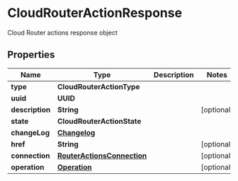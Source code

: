 

# CloudRouterActionResponse

Cloud Router actions response object

## Properties

| Name | Type | Description | Notes |
|------------ | ------------- | ------------- | -------------|
|**type** | **CloudRouterActionType** |  |  |
|**uuid** | **UUID** |  |  |
|**description** | **String** |  |  [optional] |
|**state** | **CloudRouterActionState** |  |  |
|**changeLog** | [**Changelog**](Changelog.md) |  |  |
|**href** | **String** |  |  [optional] |
|**connection** | [**RouterActionsConnection**](RouterActionsConnection.md) |  |  [optional] |
|**operation** | [**Operation**](Operation.md) |  |  [optional] |



